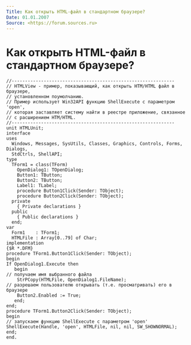 ```yaml
---
Title: Как открыть HTML-файл в стандартном браузере?
Date: 01.01.2007
Source: <https://forum.sources.ru>
---
```



Как открыть HTML-файл в стандартном браузере?
=============================================

    //------------------------------------------------------------- 
    // HTMLView - пример, показывающий, как открыть HTM/HTML файл в браузере,
    // установленном поумолчанию.
    // Пример использует Win32API функцию ShellExecute с параметром 'open',
    // которая заставляет систему найти в реестре приложение, связанное
    // с расширением HTM/HTML.
    //------------------------------------------------------------- 
    unit HTMLUnit; 
    interface 
    uses 
      Windows, Messages, SysUtils, Classes, Graphics, Controls, Forms, Dialogs, 
      StdCtrls, ShellAPI; 
    type 
      TForm1 = class(TForm) 
        OpenDialog1: TOpenDialog; 
        Button1: TButton; 
        Button2: TButton; 
        Label1: TLabel; 
        procedure Button1Click(Sender: TObject); 
        procedure Button2Click(Sender: TObject); 
      private 
        { Private declarations } 
      public 
        { Public declarations } 
      end; 
    var 
      Form1    : TForm1; 
      HTMLFile : Array[0..79] of Char; 
    implementation 
    {$R *.DFM} 
    procedure TForm1.Button1Click(Sender: TObject); 
    begin 
    If OpenDialog1.Execute then 
       begin 
    // получаем имя выбранного файла
        StrPCopy(HTMLFile, OpenDialog1.FileName); 
    // разрешаем пользователю открывать (т.е. просматривать) его в браузере
        Button2.Enabled := True; 
       end; 
    end; 
    procedure TForm1.Button2Click(Sender: TObject); 
    begin 
    // запускаем функцию ShellExecute с параметром 'open'
    ShellExecute(Handle, 'open', HTMLFile, nil, nil, SW_SHOWNORMAL); 
    end; 
    end.

